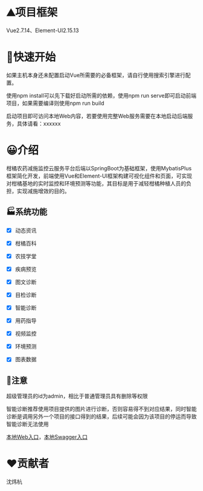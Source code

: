 # ⛰项目框架

Vue2.7.14、Element-UI2.15.13

# 🏃快速开始

如果主机本身还未配置启动Vue所需要的必备框架，请自行使用搜索引擎进行配置。

使用npm install可以先下载好启动所需的依赖，使用npm run serve即可启动前端项目，如果需要编译则使用npm run build

启动项目即可访问本地Web内容，若要使用完整Web服务需要在本地启动后端服务，具体请看：xxxxxx

# 😀介绍

柑橘农药减施监控云服务平台后端以SpringBoot为基础框架，使用MybatisPlus框架简化开发，前端使用Vue和Element-UI框架构建可视化组件和页面，可实现对柑橘基地的实时监控和环境预测等功能，其目标是用于减轻柑橘种植人员的负担，实现减施增效的目的。

## 🏭系统功能

- [x] 动态资讯

- [x] 柑橘百科
- [x] 农技学堂
- [x] 疾病预览
- [x] 图文诊断
- [x] 目检诊断

- [x] 智能诊断
- [x] 用药指导
- [x] 视频监控
- [x] 环境预测
- [x] 图表数据

## 🧱注意

超级管理员的id为admin，相比于普通管理员具有删除等权限

智能诊断推荐使用项目提供的图片进行诊断，否则容易得不到对应结果，同时智能诊断是调用另外一个项目的接口得到的结果，后续可能会因为该项目的停运而导致智能诊断无法使用

[本地Web入口](http://localhost:8805/#/login)，[本地Swagger入口](http://localhost:8804/swagger-ui.html#/)

# ❤️贡献者

沈炜杭





